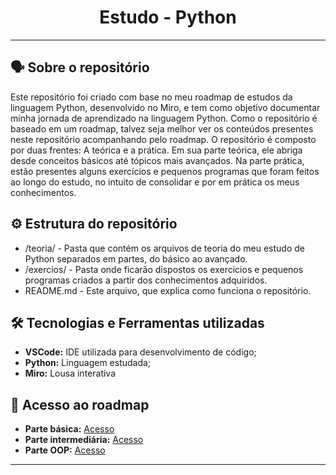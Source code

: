 <h1 align="center">Estudo - Python </h1>


---
## 🗣️ Sobre o repositório

Este repositório foi criado com base no meu roadmap de estudos da linguagem Python, desenvolvido no Miro, e tem como objetivo documentar minha jornada de aprendizado na linguagem Python. Como o repositório é baseado em um roadmap, talvez seja melhor ver os conteúdos presentes neste repositório acompanhando pelo roadmap. O repositório é composto por duas frentes: A teórica e a prática. Em sua parte teórica, ele abriga desde conceitos básicos até tópicos mais avançados. Na parte prática, estão presentes alguns exercícios e pequenos programas que foram feitos ao longo do estudo, no intuito de consolidar e por em prática os meus conhecimentos.

## ⚙ Estrutura do repositório

- /teoria/ - Pasta que contém os arquivos de teoria do meu estudo de Python separados em partes, do básico ao avançado.
- /exercios/ - Pasta onde ficarão dispostos os exercicios e pequenos programas criados a partir dos conhecimentos adquiridos.
- README.md - Este arquivo, que explica como funciona o repositório.

## 🛠 Tecnologias e Ferramentas utilizadas

- **VSCode:** IDE utilizada para desenvolvimento de código;
- **Python:** Linguagem estudada;
- **Miro:** Lousa interativa

## 🔗 Acesso ao roadmap

- **Parte básica:** <a href="https://miro.com/app/live-embed/uXjVLrKlTtY=/?embedMode=view_only_without_ui&moveToViewport=-1883%2C-388%2C3107%2C1439&embedId=149557805773" target="_blank">Acesso</a>
- **Parte intermediária:** <a href="https://miro.com/app/live-embed/uXjVLrJG2CA=/?embedMode=view_only_without_ui&moveToViewport=357%2C249%2C2427%2C1124&embedId=653131177746" target="_blank">Acesso</a>
- **Parte OOP:** <a href="https://miro.com/app/live-embed/uXjVJc-Px4c=/?embedMode=view_only_without_ui&moveToViewport=-1641%2C86%2C2394%2C1109&embedId=209463103452" target="_blank">Acesso</a>
---


